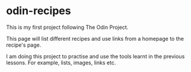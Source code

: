 # odin-recipes

This is my first project following The Odin Project.

This page will list different recipes and use links from a homepage to the recipe's page. 

I am doing this project to practise and use the tools learnt in the previous lessons. For example, lists, images, links etc.